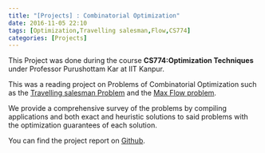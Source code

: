 ```yaml
---
title: "[Projects] : Combinatorial Optimization"
date: 2016-11-05 22:10
tags: [Optimization,Travelling salesman,Flow,CS774]
categories: [Projects]
---
```

This Project was done during the course **CS774:Optimization Techniques** under Professor Purushottam Kar at IIT Kanpur.

This was a reading project on Problems of Combinatorial Optimization such as the [Travelling salesman Problem](https://en.wikipedia.org/wiki/Travelling_salesman_problem) and the [Max Flow problem](https://en.wikipedia.org/wiki/Maximum_flow_problem). 

We provide a comprehensive survey of the problems by compiling applications and both exact and heuristic solutions to said problems with the optimization guarantees of each solution.

You can find the project report on [Github](https://github.com/pratik1105/CS-774).
